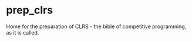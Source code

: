 # prep_clrs
Home for the preparation of CLRS - the bible of competitive programming, as it is called.
